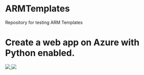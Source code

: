 # ARMTemplates
Repository for testing ARM Templates

# Create a web app on Azure with Python enabled.

<a href="https://portal.azure.com/#create/Microsoft.Template/uri/https://raw.githubusercontent.com/stefanstranger/ARMTemplates/master/SimpleWebAppPython/azuredeploy.json" target="_blank">
<img src="http://azuredeploy.net/deploybutton.png"/>
</a>
<a href="http://armviz.io/#/?load=https://raw.githubusercontent.com/stefanstranger/ARMTemplates/master/SimpleWebAppPython/azuredeploy.json" target="_blank">
<img src="http://armviz.io/visualizebutton.png"/>
</a>

